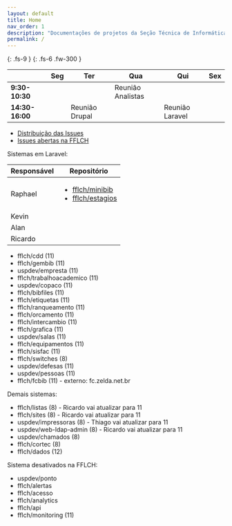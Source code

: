 ```yaml
---
layout: default
title: Home
nav_order: 1
description: "Documentações de projetos da Seção Técnica de Informática da FFLCH"
permalink: /
---
```


{: .fs-9 }
{: .fs-6 .fw-300 }

<table><thead>
  <tr>
    <th></th>
    <th>Seg</th>
    <th>Ter</th>
    <th>Qua</th>
    <th>Qui</th>
    <th>Sex</th>
  </tr></thead>
<tbody>
  <tr>
    <td><b>9:30-10:30</b></td>
    <td></td>
    <td></td>
    <td>Reunião Analistas</td>
    <td></td>
    <td></td>
  </tr>
  <tr>
    <td><b>14:30-16:00</b></td>
    <td></td>
    <td>Reunião Drupal</td>
    <td></td>
    <td>Reunião Laravel</td>
    <td></td>
  </tr>
</tbody>
</table>

- [Distribuição das Issues](https://github.com/orgs/fflch/projects/15/)
- [Issues abertas na FFLCH](https://github.com/search?q=org%3Afflch+is%3Aissue+is%3Aopen&type=issues)

Sistemas em Laravel:

<table>
  <thead>
    <tr>
      <th>Responsável</th>
      <th>Repositório</th>
    </tr>
  </thead>
<tbody>
  <tr>
    <td>Raphael</td>
    <td>
      <ul>
        <li><a target="_blank" href="https://github.com/fflch/minibib">fflch/minibib</a></li>
        <li><a target="_blank" href="https://github.com/fflch/estagios">fflch/estagios</a></li>
      </ul>
    </td>
  </tr>
  <tr>
    <td>Kevin</td>
    <td>
      <ul>
      </ul>
    </td>
  </tr>
  <tr>
    <td>Alan</td>
    <td>
      <ul>
      </ul>
    </td>
  </tr>
  <tr>
    <td>Ricardo</td>
    <td>
      <ul>
      </ul>
    </td>
  </tr>
</tbody>
</table>

- fflch/cdd (11)
- fflch/gembib (11)
- uspdev/empresta (11)
- fflch/trabalhoacademico (11)
- uspdev/copaco (11)
- fflch/bibfiles (11)
- fflch/etiquetas (11)
- fflch/ranqueamento (11)
- fflch/orcamento (11)
- fflch/intercambio (11)
- fflch/grafica (11)
- uspdev/salas (11)
- fflch/equipamentos (11)
- fflch/sisfac (11)
- fflch/switches (8)
- uspdev/defesas (11)
- uspdev/pessoas (11)
- fflch/fcbib (11) - externo: fc.zelda.net.br

Demais sistemas:

- fflch/listas (8) -  Ricardo vai atualizar para 11
- fflch/sites (8) -  Ricardo vai atualizar para 11
- uspdev/impressoras (8) - Thiago vai atualizar para 11
- uspdev/web-ldap-admin (8) - Ricardo vai atualizar para 11
- uspdev/chamados (8)
- fflch/cortec (8) 
- fflch/dados (12)

Sistema desativados na FFLCH:

- uspdev/ponto
- fflch/alertas
- fflch/acesso
- fflch/analytics
- fflch/api
- fflch/monitoring (11)